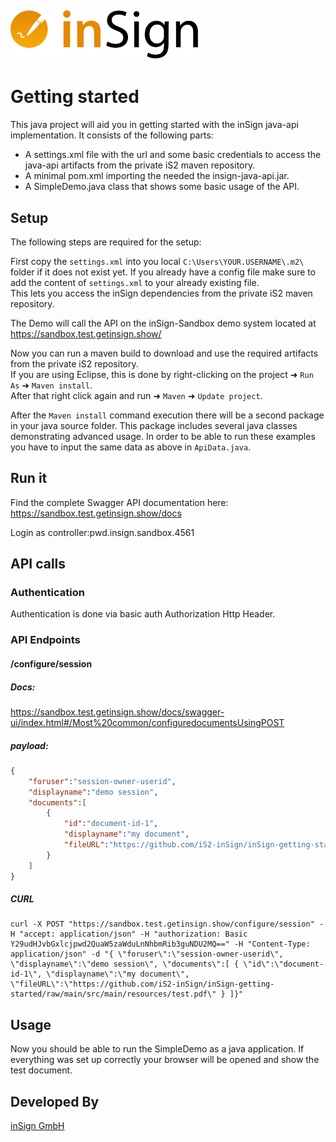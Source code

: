 [<img src="./DEV/inSign_logo.svg" width="300" />](https://www.getinsign.com/)
------

# Getting started

This java project will aid you in getting started with the inSign java-api implementation.
It consists of the following parts:

* A settings.xml file with the url and some basic credentials to access the java-api artifacts from the private iS2 maven repository.
* A minimal pom.xml importing the needed the insign-java-api.jar.
* A SimpleDemo.java class that shows some basic usage of the API.

## Setup

The following steps are required for the setup:

First copy the `settings.xml` into you local `C:\Users\YOUR.USERNAME\.m2\` folder if it does not exist yet. If you already have a config file make sure to add the content of `settings.xml` to your already existing file.<br />
This lets you access the inSign dependencies from the private iS2 maven repository.

The Demo will call the API on the inSign-Sandbox demo system located at https://sandbox.test.getinsign.show/

Now you can run a maven build to download and use the required artifacts from the private iS2 repository.<br/>
If you are using Eclipse, this is done by right-clicking on the project ➜ `Run As` ➜ `Maven install`.<br/>
After that right click again and run ➜ `Maven` ➜ `Update project`.

After the `Maven install` command execution there will be a second package in your java source folder.
This package includes several java classes demonstrating advanced usage. In order to be able to run these
examples you have to input the same data as above in `ApiData.java`.


## Run it

Find the complete Swagger API documentation here:
https://sandbox.test.getinsign.show/docs

Login as controller:pwd.insign.sandbox.4561


## API calls

### Authentication

Authentication is done via basic auth Authorization Http Header.

### API Endpoints

#### /configure/session

##### Docs: 
https://sandbox.test.getinsign.show/docs/swagger-ui/index.html#/Most%20common/configuredocumentsUsingPOST

##### payload:

```json
{
    "foruser":"session-owner-userid",
    "displayname":"demo session",
    "documents":[
        {
            "id":"document-id-1",
            "displayname":"my document",
            "fileURL":"https://github.com/iS2-inSign/inSign-getting-started/raw/main/src/main/resources/test.pdf"
        }
    ]
}
```
##### CURL

```
curl -X POST "https://sandbox.test.getinsign.show/configure/session" -H "accept: application/json" -H "authorization: Basic Y29udHJvbGxlcjpwd2QuaW5zaWduLnNhbmRib3guNDU2MQ==" -H "Content-Type: application/json" -d "{ \"foruser\":\"session-owner-userid\", \"displayname\":\"demo session\", \"documents\":[ { \"id\":\"document-id-1\", \"displayname\":\"my document\", \"fileURL\":\"https://github.com/iS2-inSign/inSign-getting-started/raw/main/src/main/resources/test.pdf\" } ]}"
```

## Usage

Now you should be able to run the SimpleDemo as a java application. If everything was set up correctly your browser will be opened and show the test document.

## Developed By

[inSign GmbH](https://www.getinsign.de/)
